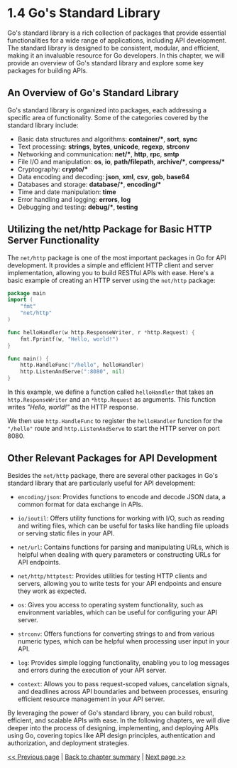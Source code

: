 # 1.4 Go's Standard Library

Go's standard library is a rich collection of packages that provide essential functionalities for a wide range of applications, including API development. The standard library is designed to be consistent, modular, and efficient, making it an invaluable resource for Go developers. In this chapter, we will provide an overview of Go's standard library and explore some key packages for building APIs.

## An Overview of Go's Standard Library

Go's standard library is organized into packages, each addressing a specific area of functionality. Some of the categories covered by the standard library include:
- Basic data structures and algorithms: **container/\***, **sort**, **sync**
- Text processing: **strings**, **bytes**, **unicode**, **regexp**, **strconv**
- Networking and communication: **net/\***, **http**, **rpc**, **smtp**
- File I/O and manipulation: **os**, **io**, **path/filepath**, **archive/\***, **compress/\***
- Cryptography: **crypto/\***
- Data encoding and decoding: **json**, **xml**, **csv**, **gob**, **base64**
- Databases and storage: **database/\***, **encoding/\***
- Time and date manipulation: **time**
- Error handling and logging: **errors**, **log**
- Debugging and testing: **debug/\***, **testing**

## Utilizing the net/http Package for Basic HTTP Server Functionality

The `net/http` package is one of the most important packages in Go for API development. It provides a simple and efficient HTTP client and server implementation, allowing you to build RESTful APIs with ease. Here's a basic example of creating an HTTP server using the `net/http` package:

```go
package main
import (
	"fmt"
	"net/http"
)

func helloHandler(w http.ResponseWriter, r *http.Request) {
	fmt.Fprintf(w, "Hello, world!")
}

func main() {
	http.HandleFunc("/hello", helloHandler)
	http.ListenAndServe(":8080", nil)
}
```

In this example, we define a function called `helloHandler` that takes an `http.ResponseWriter` and an `*http.Request` as arguments. This function writes _"Hello, world!"_ as the HTTP response.

We then use `http.HandleFunc` to register the `helloHandler` function for the `"/hello"` route and `http.ListenAndServe` to start the HTTP server on port 8080.

## Other Relevant Packages for API Development

Besides the `net/http` package, there are several other packages in Go's standard library that are particularly useful for API development:
- `encoding/json`: Provides functions to encode and decode JSON data, a common format for data exchange in APIs.
  
- `io/ioutil`: Offers utility functions for working with I/O, such as reading and writing files, which can be useful for tasks like handling file uploads or serving static files in your API.
  
- `net/url`: Contains functions for parsing and manipulating URLs, which is helpful when dealing with query parameters or constructing URLs for API endpoints.
  
- `net/http/httptest`: Provides utilities for testing HTTP clients and servers, allowing you to write tests for your API endpoints and ensure they work as expected.

- `os`: Gives you access to operating system functionality, such as environment variables, which can be useful for configuring your API server.
  
- `strconv`: Offers functions for converting strings to and from various numeric types, which can be helpful when processing user input in your API.
  
- `log`: Provides simple logging functionality, enabling you to log messages and errors during the execution of your API server.
  
- `context`: Allows you to pass request-scoped values, cancelation signals, and deadlines across API boundaries and between processes, ensuring efficient resource management in your API server.

By leveraging the power of Go's standard library, you can build robust, efficient, and scalable APIs with ease. In the following chapters, we will dive deeper into the process of designing, implementing, and deploying APIs using Go, covering topics like API design principles, authentication and authorization, and deployment strategies.


[<< Previous page](1.3-go-fundamentals.md) | [Back to chapter summary](Readme.md) | [Next page >>](1.5-setting-up-your-go-development-environment.md)